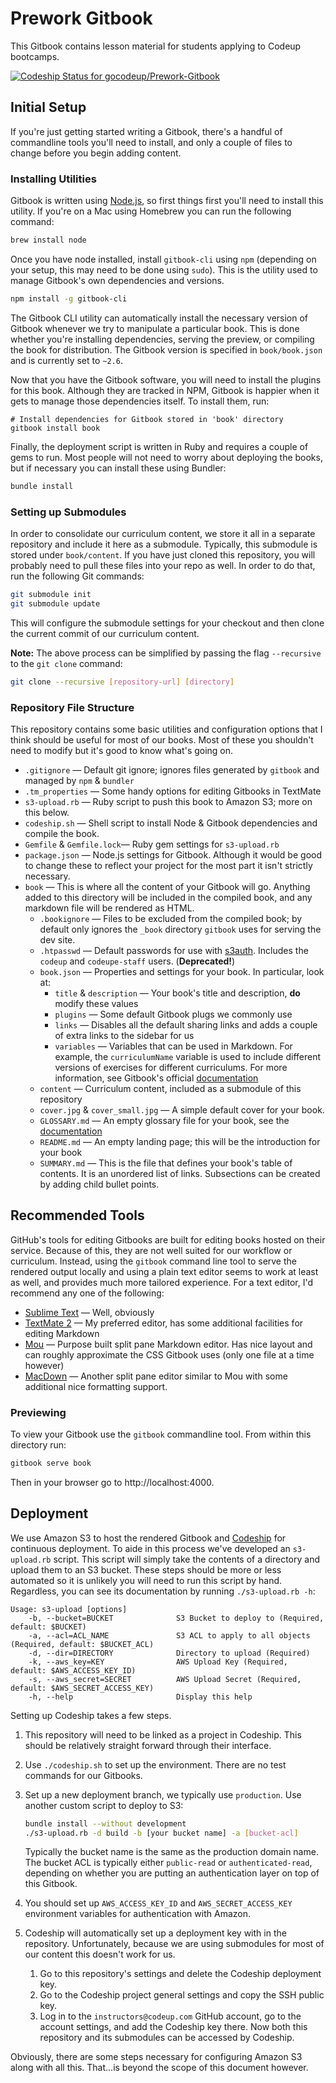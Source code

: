 # Prework Gitbook

This Gitbook contains lesson material for students applying to Codeup bootcamps.

[![Codeship Status for gocodeup/Prework-Gitbook](https://codeship.com/projects/1865c6b0-bab8-0132-aa3a-463450aa6c55/status?branch=production)](https://codeship.com/projects/71962)

## Initial Setup

If you're just getting started writing a Gitbook, there's a handful of commandline tools you'll need to install, and only a couple of files to change before you begin adding content.

### Installing Utilities

Gitbook is written using [Node.js](http://nodejs.org), so first things first you'll need to install this utility. If you're on a Mac using Homebrew you can run the following command:

~~~bash
brew install node
~~~

Once you have node installed, install `gitbook-cli` using `npm` (depending on your setup, this may need to be done using `sudo`). This is the utility used to manage Gitbook's own dependencies and versions.

```bash
npm install -g gitbook-cli
```

The Gitbook CLI utility can automatically install the necessary version of Gitbook whenever we try to manipulate a particular book. This is done whether you're installing dependencies, serving the preview, or compiling the book for distribution. The Gitbook version is specified in `book/book.json` and is currently set to `~2.6`.

Now that you have the Gitbook software, you will need to install the plugins for this book. Although they are tracked in NPM, Gitbook is happier when it gets to manage those dependencies itself. To install them, run:

```
# Install dependencies for Gitbook stored in 'book' directory
gitbook install book
```

Finally, the deployment script is written in Ruby and requires a couple of gems to run. Most people will not need to worry about deploying the books, but if necessary you can install these using Bundler:

~~~bash
bundle install
~~~

### Setting up Submodules

In order to consolidate our curriculum content, we store it all in a separate repository and include it here as a submodule. Typically, this submodule is stored under `book/content`. If you have just cloned this repository, you will probably need to pull these files into your repo as well. In order to do that, run the following Git commands:

```bash
git submodule init
git submodule update
```

This will configure the submodule settings for your checkout and then clone the current commit of our curriculum content.

**Note:** The above process can be simplified by passing the flag `--recursive` to the `git clone` command:

```bash
git clone --recursive [repository-url] [directory]
```

### Repository File Structure

This repository contains some basic utilities and configuration options that I think should be useful for most of our books. Most of these you shouldn't need to modify but it's good to know what's going on.

- `.gitignore` &mdash; Default git ignore; ignores files generated by `gitbook` and managed by `npm` & `bundler`
- `.tm_properties` &mdash; Some handy options for editing Gitbooks in TextMate
- `s3-upload.rb` &mdash; Ruby script to push this book to Amazon S3; more on this below.
- `codeship.sh` &mdash; Shell script to install Node & Gitbook dependencies and compile the book.
- `Gemfile` & `Gemfile.lock`&mdash; Ruby gem settings for `s3-upload.rb`
- `package.json` &mdash; Node.js settings for Gitbook. Although it would be good to change these to reflect your project for the most part it isn't strictly necessary.
- `book` &mdash; This is where all the content of your Gitbook will go. Anything added to this directory will be included in the compiled book, and any markdown file will be rendered as HTML.
    - `.bookignore` &mdash; Files to be excluded from the compiled book; by default only ignores the `_book` directory `gitbook` uses for serving the dev site.
    - `.htpasswd` &mdash; Default passwords for use with [s3auth](http://www.s3auth.com). Includes the `codeup` and `codeupe-staff` users. (**Deprecated!**)
    - `book.json` &mdash; Properties and settings for your book. In particular, look at:
        - `title` & `description` &mdash; Your book's title and description, **do** modify these values
        - `plugins` &mdash; Some default Gitbook plugs we commonly use
        - `links` &mdash; Disables all the default sharing links and adds a couple of extra links to the sidebar for us
        - `variables` &mdash; Variables that can be used in Markdown. For example, the `curriculumName` variable is used to include different versions of exercises for different curriculums. For more information, see Gitbook's official [documentation](https://help.gitbook.com/format/templating.html#variables)
    - `content` &mdash; Curriculum content, included as a submodule of this repository
    - `cover.jpg` & `cover_small.jpg` &mdash; A simple default cover for your book.
    - `GLOSSARY.md` &mdash; An empty glossary file for your book, see the [documentation](https://help.gitbook.com/format/glossary.html)
    - `README.md` &mdash; An empty landing page; this will be the introduction for your book
    - `SUMMARY.md` &mdash; This is the file that defines your book's table of contents. It is an unordered list of links. Subsections can be created by adding child bullet points.

## Recommended Tools

GitHub's tools for editing Gitbooks are built for editing books hosted on their service. Because of this, they are not well suited for our workflow or curriculum. Instead, using the `gitbook` command line tool to serve the rendered output locally and using a plain text editor seems to work at least as well, and provides much more tailored experience. For a text editor, I'd recommend any one of the following:

- [Sublime Text](https://www.sublimetext.com) &mdash; Well, obviously
- [TextMate 2](http://macromates.com/download) &mdash; My preferred editor, has some additional facilities for editing Markdown
- [Mou](http://25.io/mou/) &mdash; Purpose built split pane Markdown editor. Has nice layout and can roughly approximate the CSS Gitbook uses (only one file at a time however)
- [MacDown](http://macdown.uranusjr.com) &mdash; Another split pane editor similar to Mou with some additional nice formatting support.

### Previewing

To view your Gitbook use the `gitbook` commandline tool. From within this directory run:

```bash
gitbook serve book
```

Then in your browser go to http://localhost:4000.

## Deployment

We use Amazon S3 to host the rendered Gitbook and [Codeship](https://codeship.com/) for continuous deployment. To aide in this process we've developed an `s3-upload.rb` script. This script will simply take the contents of a directory and upload them to an S3 bucket. These steps should be more or less automated so it is unlikely you will need to run this script by hand. Regardless, you can see its documentation by running `./s3-upload.rb -h`:

    Usage: s3-upload [options]
        -b, --bucket=BUCKET              S3 Bucket to deploy to (Required, default: $BUCKET)
        -a, --acl=ACL_NAME               S3 ACL to apply to all objects (Required, default: $BUCKET_ACL)
        -d, --dir=DIRECTORY              Directory to upload (Required)
        -k, --aws_key=KEY                AWS Upload Key (Required, default: $AWS_ACCESS_KEY_ID)
        -s, --aws_secret=SECRET          AWS Upload Secret (Required, default: $AWS_SECRET_ACCESS_KEY)
        -h, --help                       Display this help

Setting up Codeship takes a few steps.

1. This repository will need to be linked as a project in Codeship. This should be relatively straight forward through their interface.
1. Use `./codeship.sh` to set up the environment. There are no test commands for our Gitbooks.
1. Set up a new deployment branch, we typically use `production`. Use another custom script to deploy to S3:

    ```bash
    bundle install --without development
    ./s3-upload.rb -d build -b [your bucket name] -a [bucket-acl]
    ```

    Typically the bucket name is the same as the production domain name. The bucket ACL is typically either `public-read` or `authenticated-read`, depending on whether you are putting an authentication layer on top of this Gitbook.
1. You should set up `AWS_ACCESS_KEY_ID` and `AWS_SECRET_ACCESS_KEY` environment variables for authentication with Amazon.
1. Codeship will automatically set up a deployment key with in the repository. Unfortunately, because we are using submodules for most of our content this doesn't work for us.
    1. Go to this repository's settings and delete the Codeship deployment key.
    1. Go to the Codeship project general settings and copy the SSH public key.
    1. Log in to the `instructors@codeup.com` GitHub account, go to the account settings, and add the Codeship key there. Now both this repository and its submodules can be accessed by Codeship.

Obviously, there are some steps necessary for configuring Amazon S3 along with all this. That...is beyond the scope of this document however.
